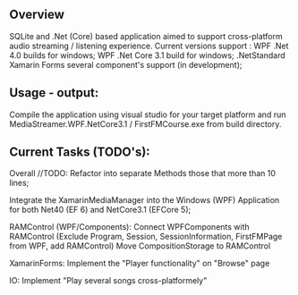 ## Overview
SQLite and .Net (Core) based application aimed to support cross-platform audio streaming / listening experience.
Current versions support :
WPF .Net 4.0 builds for windows;
WPF .Net Core 3.1 build for windows;
.NetStandard Xamarin Forms several component's support (in development);

## Usage - output:
Compile the application using visual studio for your target platform and run MediaStreamer.WPF.NetCore3.1 / FirstFMCourse.exe from build directory.

## Current Tasks (TODO's):

Overall //TODO: Refactor into separate Methods those that more than 10 lines;

Integrate the XamarinMediaManager into the Windows (WPF) Application for both Net40 (EF 6) and NetCore3.1 (EFCore 5);

RAMControl (WPF/Components):
	Connect WPFComponents with RAMControl (Exclude Program, Session, SessionInformation, FirstFMPage from WPF, add RAMControl)
	Move CompositionStorage to RAMControl
	
XamarinForms:
	Implement the "Player functionality" on "Browse" page
	
IO:
	Implement "Play several songs cross-platformely"


	
